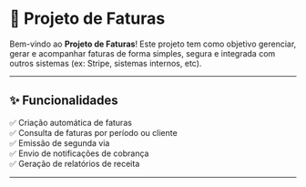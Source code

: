 # 🧾 Projeto de Faturas

Bem-vindo ao **Projeto de Faturas**! Este projeto tem como objetivo gerenciar, gerar e acompanhar faturas de forma simples, segura e integrada com outros sistemas (ex: Stripe, sistemas internos, etc).

---

## ✨ Funcionalidades

✅ Criação automática de faturas  
✅ Consulta de faturas por período ou cliente   
✅ Emissão de segunda via  
✅ Envio de notificações de cobrança  
✅ Geração de relatórios de receita

---
